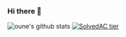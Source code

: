 ### Hi there 👋

![oune's github stats](https://github-readme-stats.vercel.app/api?username=oune&show_icons=true&&theme=onedark)
[![SolvedAC tier](http://mazassumnida.wtf/api/v2/generate_badge?boj=oune)](https://solved.ac/oune)
<!--**oune/oune** is a ✨ _special_ ✨ repository because its `README.md` (this file) appears on your GitHub profile.
